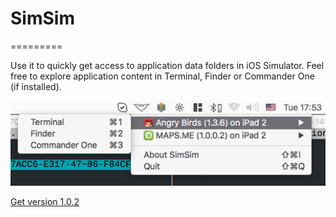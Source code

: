 # SimSim
=========

Use it to quickly get access to application data folders in iOS Simulator.
Feel free to explore application content in Terminal, Finder or Commander One (if installed).

![Alt text](/simsim.png?raw=true "screenshot")

[Get version 1.0.2](https://github.com/dsmelov/simsim/blob/master/Release/SimSim_1.0.2.zip?raw=true)